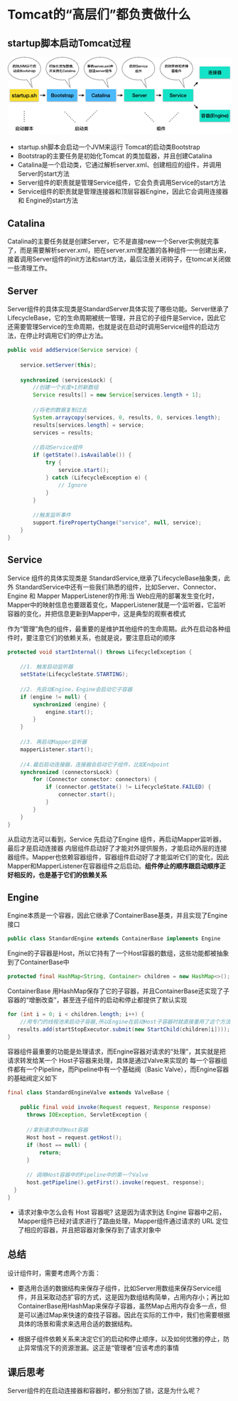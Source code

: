 # Tomcat的“高层们”都负责做什么

## startup脚本启动Tomcat过程

![tomcatBootProcess.png](./imgs/tomcatBootProcess.png)

+ startup.sh脚本会启动一个JVM来运行 Tomcat的启动类Bootstrap
+ Bootstrap的主要任务是初始化Tomcat 的类加载器，并且创建Catalina
+ Catalina是一个启动类，它通过解析server.xml、创建相应的组件，并调用 Server的start方法
+ Server组件的职责就是管理Service组件，它会负责调用Service的start方法
+ Service组件的职责就是管理连接器和顶层容器Engine，因此它会调用连接器和 Engine的start方法

## Catalina

Catalina的主要任务就是创建Server，它不是直接new一个Server实例就完事了，而是需要解析server.xml，把在server.xml里配置的各种组件一一创建出来，接着调用Server组件的init方法和start方法，最后注册关闭钩子，在tomcat关闭做一些清理工作。

## Server

Server组件的具体实现类是StandardServer具体实现了哪些功能。Server继承了LifecycleBase，它的生命周期被统一管理，并且它的子组件是Service，因此它还需要管理Service的生命周期，也就是说在启动时调用Service组件的启动方法，在停止时调用它们的停止方法。

```java
public void addService(Service service) {

    service.setServer(this);

    synchronized (servicesLock) {
        //创建一个长度+1的新数组
        Service results[] = new Service[services.length + 1];
        
        //将老的数据复制过去
        System.arraycopy(services, 0, results, 0, services.length);
        results[services.length] = service;
        services = results;

        //启动Service组件
        if (getState().isAvailable()) {
            try {
                service.start();
            } catch (LifecycleException e) {
                // Ignore
            }
        }

        //触发监听事件
        support.firePropertyChange("service", null, service);
    }
}
```

## Service

Service 组件的具体实现类是 StandardService,继承了LifecycleBase抽象类，此外 StandardService中还有一些我们熟悉的组件，比如Server、Connector、Engine 和 Mapper
MapperListener的作用:当 Web应用的部署发生变化时，Mapper中的映射信息也要跟着变化，MapperListener就是一个监听器，它监听容器的变化，并把信息更新到Mapper中，这是典型的观察者模式

作为“管理”角色的组件，最重要的是维护其他组件的生命周期。此外在启动各种组件时，要注意它们的依赖关系，也就是说，要注意启动的顺序

```java
protected void startInternal() throws LifecycleException {

    //1. 触发启动监听器
    setState(LifecycleState.STARTING);

    //2. 先启动Engine，Engine会启动它子容器
    if (engine != null) {
        synchronized (engine) {
            engine.start();
        }
    }
    
    //3. 再启动Mapper监听器
    mapperListener.start();

    //4.最后启动连接器，连接器会启动它子组件，比如Endpoint
    synchronized (connectorsLock) {
        for (Connector connector: connectors) {
            if (connector.getState() != LifecycleState.FAILED) {
                connector.start();
            }
        }
    }
}
```

从启动方法可以看到，Service 先启动了Engine 组件，再启动Mapper监听器，最后才是启动连接器
内层组件启动好了才能对外提供服务，才能启动外层的连接器组件。Mapper也依赖容器组件，容器组件启动好了才能监听它们的变化，因此Mapper和MapperListener在容器组件之后启动。**组件停止的顺序跟启动顺序正好相反的，也是基于它们的依赖关系**

## Engine

Engine本质是一个容器，因此它继承了ContainerBase基类，并且实现了Engine接口

```java
public class StandardEngine extends ContainerBase implements Engine
```

Engine的子容器是Host，所以它持有了一个Host容器的数组，这些功能都被抽象到了ContainerBase中

```java
protected final HashMap<String, Container> children = new HashMap<>();
```

ContainerBase 用HashMap保存了它的子容器，并且ContainerBase还实现了子容器的“增删改查”，甚至连子组件的启动和停止都提供了默认实现

```java
for (int i = 0; i < children.length; i++) {
    //用专门的线程池来启动子容器,所以Engine在启动Host子容器时就直接重用了这个方法
   results.add(startStopExecutor.submit(new StartChild(children[i])));
}
```

容器组件最重要的功能是处理请求，而Engine容器对请求的“处理”，其实就是把请求转发给某一个 Host子容器来处理，具体是通过Valve来实现的
每一个容器组件都有一个Pipeline，而Pipeline中有一个基础阀（Basic Valve），而Engine容器的基础阀定义如下

```java
final class StandardEngineValve extends ValveBase {

    public final void invoke(Request request, Response response)
      throws IOException, ServletException {
  
      //拿到请求中的Host容器
      Host host = request.getHost();
      if (host == null) {
          return;
      }
  
      // 调用Host容器中的Pipeline中的第一个Valve
      host.getPipeline().getFirst().invoke(request, response);
  }
}
```

+ 请求对象中怎么会有 Host 容器呢?
这是因为请求到达 Engine 容器中之前，Mapper组件已经对请求进行了路由处理，Mapper组件通过请求的 URL 定位了相应的容器，并且把容器对象保存到了请求对象中

## 总结

设计组件时，需要考虑两个方面：

+ 要选用合适的数据结构来保存子组件，比如Server用数组来保存Service组件，并且采取动态扩容的方式，这是因为数组结构简单，占用内存小；再比如 ContainerBase用HashMap来保存子容器，虽然Map占用内存会多一点，但是可以通过Map来快速的查找子容器。因此在实际的工作中，我们也需要根据具体的场景和需求来选用合适的数据结构。

+ 根据子组件依赖关系来决定它们的启动和停止顺序，以及如何优雅的停止，防止异常情况下的资源泄漏。这正是“管理者”应该考虑的事情

## 课后思考

Server组件的在启动连接器和容器时，都分别加了锁，这是为什么呢？
